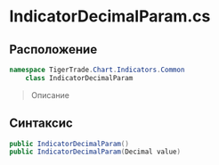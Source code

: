 
# IndicatorDecimalParam.cs
## Расположение
```csharp
namespace TigerTrade.Chart.Indicators.Common  
    class IndicatorDecimalParam
```

> Описание

## Синтаксис
```csharp
public IndicatorDecimalParam()
public IndicatorDecimalParam(Decimal value)
```
